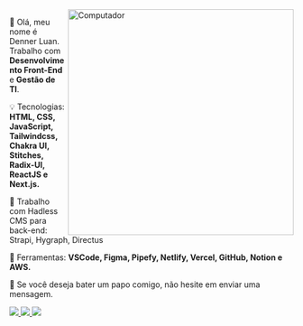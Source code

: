 <img src="https://raw.githubusercontent.com/MicaelliMedeiros/micaellimedeiros/master/image/computer-illustration.png" min-width="400px" max-width="400px" width="400px" align="right" alt="Computador">

<p align="left"> 
  🧍 Olá, meu nome é Denner Luan. Trabalho com <strong>Desenvolvimento Front-End</strong> e <strong>Gestão de TI</strong>.
</p>

<p align="left">
  💡 Tecnologias: <strong>HTML, CSS, JavaScript, Tailwindcss, Chakra UI, Stitches, Radix-UI, ReactJS e Next.js.</strong>
</p>

<p align="left">
  🤯 Trabalho com Hadless CMS para back-end: Strapi, Hygraph, Directus</strong>
</p>

<p align="left">
  🧰 Ferramentas: <strong>VSCode, Figma, Pipefy, Netlify, Vercel, GitHub, Notion e AWS.</strong>
</p>

<p align="left">
  💌 Se você deseja bater um papo comigo, não hesite em enviar uma mensagem.
</p>

<p align="left">
  <a href="https://www.dluan.com.br?utm_source=github.com%2Fdluan&utm_medium=btnProfile&utm_campaign=socialProfile" alt="Link do meu site" target="_blank">
    <img src="https://img.shields.io/badge/-Meu site-1C1C1C?style=for-the-badge&logo=googlechrome&logoColor=00FFFF"/>
  </a>
  
  <a href="https://www.linkedin.com/in/dluancr" alt="Link para meu Linkedin" target="_blank">
    <img src="https://img.shields.io/badge/-Linkedin-1C1C1C?style=for-the-badge&logo=Linkedin&logoColor=00FFFF&link=https://www.linkedin.com/in/iuricode"/>
  </a>
  
  <a href="https://twitter.com/dluancr" alt="Link para meu Twitter" target="_blank">
    <img src="https://img.shields.io/badge/-Twitter-1C1C1C?style=for-the-badge&logo=Twitter&logoColor=00FFFF&link=https://twitter.com/dluancr"/>
  </a>
</p>

<!--
<div align="left">
  <img height="180em" src="https://github-readme-stats.vercel.app/api?username=dluan&show_icons=true&theme=material-palenight&include_all_commits=true&count_private=true"/>
  <img height="180em" src="https://github-readme-stats.vercel.app/api/top-langs/?username=dluan&layout=compact&langs_count=7&theme=material-palenight"/>
</div>
-->
